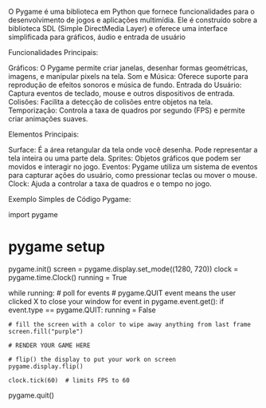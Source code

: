 O Pygame é uma biblioteca em Python que fornece funcionalidades para o desenvolvimento de jogos e aplicações multimídia. 
Ele é construído sobre a biblioteca SDL (Simple DirectMedia Layer) e oferece uma interface simplificada para gráficos, áudio e entrada de usuário

Funcionalidades Principais:

Gráficos: O Pygame permite criar janelas, desenhar formas geométricas, imagens, e manipular pixels na tela.
Som e Música: Oferece suporte para reprodução de efeitos sonoros e música de fundo.
Entrada do Usuário: Captura eventos de teclado, mouse e outros dispositivos de entrada.
Colisões: Facilita a detecção de colisões entre objetos na tela.
Temporização: Controla a taxa de quadros por segundo (FPS) e permite criar animações suaves.

Elementos Principais:

Surface: É a área retangular da tela onde você desenha. Pode representar a tela inteira ou uma parte dela.
Sprites: Objetos gráficos que podem ser movidos e interagir no jogo.
Eventos: Pygame utiliza um sistema de eventos para capturar ações do usuário, como pressionar teclas ou mover o mouse.
Clock: Ajuda a controlar a taxa de quadros e o tempo no jogo.

Exemplo Simples de Código Pygame:

import pygame

# pygame setup
pygame.init()
screen = pygame.display.set_mode((1280, 720))
clock = pygame.time.Clock()
running = True

while running:
    # poll for events
    # pygame.QUIT event means the user clicked X to close your window
    for event in pygame.event.get():
        if event.type == pygame.QUIT:
            running = False

    # fill the screen with a color to wipe away anything from last frame
    screen.fill("purple")

    # RENDER YOUR GAME HERE

    # flip() the display to put your work on screen
    pygame.display.flip()

    clock.tick(60)  # limits FPS to 60

pygame.quit()

